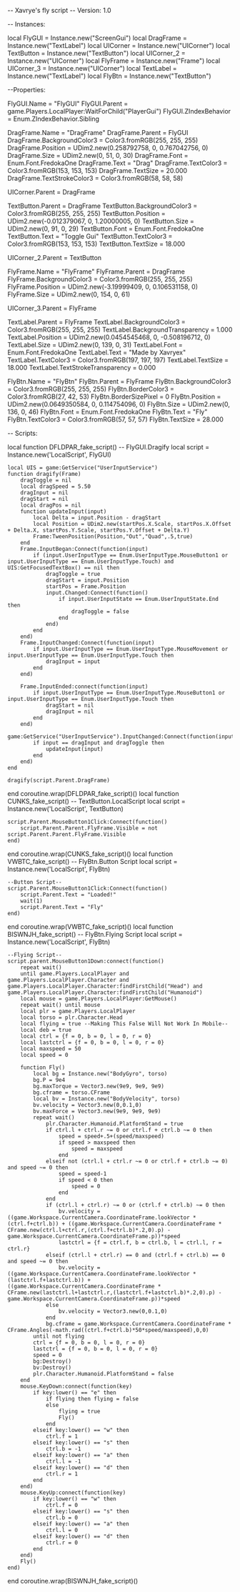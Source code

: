 -- Xavrye's fly script
-- Version: 1.0

-- Instances:

local FlyGUI = Instance.new("ScreenGui")
local DragFrame = Instance.new("TextLabel")
local UICorner = Instance.new("UICorner")
local TextButton = Instance.new("TextButton")
local UICorner_2 = Instance.new("UICorner")
local FlyFrame = Instance.new("Frame")
local UICorner_3 = Instance.new("UICorner")
local TextLabel = Instance.new("TextLabel")
local FlyBtn = Instance.new("TextButton")

--Properties:

FlyGUI.Name = "FlyGUI"
FlyGUI.Parent = game.Players.LocalPlayer:WaitForChild("PlayerGui")
FlyGUI.ZIndexBehavior = Enum.ZIndexBehavior.Sibling

DragFrame.Name = "DragFrame"
DragFrame.Parent = FlyGUI
DragFrame.BackgroundColor3 = Color3.fromRGB(255, 255, 255)
DragFrame.Position = UDim2.new(0.258792758, 0, 0.767042756, 0)
DragFrame.Size = UDim2.new(0, 51, 0, 30)
DragFrame.Font = Enum.Font.FredokaOne
DragFrame.Text = "Drag"
DragFrame.TextColor3 = Color3.fromRGB(153, 153, 153)
DragFrame.TextSize = 20.000
DragFrame.TextStrokeColor3 = Color3.fromRGB(58, 58, 58)

UICorner.Parent = DragFrame

TextButton.Parent = DragFrame
TextButton.BackgroundColor3 = Color3.fromRGB(255, 255, 255)
TextButton.Position = UDim2.new(-0.012379067, 0, 1.20000005, 0)
TextButton.Size = UDim2.new(0, 91, 0, 29)
TextButton.Font = Enum.Font.FredokaOne
TextButton.Text = "Toggle Gui"
TextButton.TextColor3 = Color3.fromRGB(153, 153, 153)
TextButton.TextSize = 18.000

UICorner_2.Parent = TextButton

FlyFrame.Name = "FlyFrame"
FlyFrame.Parent = DragFrame
FlyFrame.BackgroundColor3 = Color3.fromRGB(255, 255, 255)
FlyFrame.Position = UDim2.new(-3.19999409, 0, 0.106531158, 0)
FlyFrame.Size = UDim2.new(0, 154, 0, 61)

UICorner_3.Parent = FlyFrame

TextLabel.Parent = FlyFrame
TextLabel.BackgroundColor3 = Color3.fromRGB(255, 255, 255)
TextLabel.BackgroundTransparency = 1.000
TextLabel.Position = UDim2.new(0.0454545468, 0, -0.508196712, 0)
TextLabel.Size = UDim2.new(0, 139, 0, 31)
TextLabel.Font = Enum.Font.FredokaOne
TextLabel.Text = "Made by Xavryex"
TextLabel.TextColor3 = Color3.fromRGB(197, 197, 197)
TextLabel.TextSize = 18.000
TextLabel.TextStrokeTransparency = 0.000

FlyBtn.Name = "FlyBtn"
FlyBtn.Parent = FlyFrame
FlyBtn.BackgroundColor3 = Color3.fromRGB(255, 255, 255)
FlyBtn.BorderColor3 = Color3.fromRGB(27, 42, 53)
FlyBtn.BorderSizePixel = 0
FlyBtn.Position = UDim2.new(0.0649350584, 0, 0.114754096, 0)
FlyBtn.Size = UDim2.new(0, 136, 0, 46)
FlyBtn.Font = Enum.Font.FredokaOne
FlyBtn.Text = "Fly"
FlyBtn.TextColor3 = Color3.fromRGB(57, 57, 57)
FlyBtn.TextSize = 28.000

-- Scripts:

local function DFLDPAR_fake_script() -- FlyGUI.Dragify 
	local script = Instance.new('LocalScript', FlyGUI)

	local UIS = game:GetService("UserInputService")
	function dragify(Frame)
	    dragToggle = nil
	    local dragSpeed = 5.50
	    dragInput = nil
	    dragStart = nil
	    local dragPos = nil
	    function updateInput(input)
	        local Delta = input.Position - dragStart
	        local Position = UDim2.new(startPos.X.Scale, startPos.X.Offset + Delta.X, startPos.Y.Scale, startPos.Y.Offset + Delta.Y)
	        Frame:TweenPosition(Position,"Out","Quad",.5,true)
	    end
	    Frame.InputBegan:Connect(function(input)
	        if (input.UserInputType == Enum.UserInputType.MouseButton1 or input.UserInputType == Enum.UserInputType.Touch) and UIS:GetFocusedTextBox() == nil then
	            dragToggle = true
	            dragStart = input.Position
	            startPos = Frame.Position
	            input.Changed:Connect(function()
	                if input.UserInputState == Enum.UserInputState.End then
	                    dragToggle = false
	                end
	            end)
	        end
	    end)
	    Frame.InputChanged:Connect(function(input)
	        if input.UserInputType == Enum.UserInputType.MouseMovement or input.UserInputType == Enum.UserInputType.Touch then
	            dragInput = input
	        end
		end)
		
		Frame.InputEnded:connect(function(input)
			if input.UserInputType == Enum.UserInputType.MouseButton1 or input.UserInputType == Enum.UserInputType.Touch then
				dragStart = nil
				dragInput = nil
			end
		end)
	    game:GetService("UserInputService").InputChanged:Connect(function(input)
	        if input == dragInput and dragToggle then
	            updateInput(input)
	        end
	    end)
	end
	
	dragify(script.Parent.DragFrame)
end
coroutine.wrap(DFLDPAR_fake_script)()
local function CUNKS_fake_script() -- TextButton.LocalScript 
	local script = Instance.new('LocalScript', TextButton)

	script.Parent.MouseButton1Click:Connect(function()
		script.Parent.Parent.FlyFrame.Visible = not script.Parent.Parent.FlyFrame.Visible
	end)
	
end
coroutine.wrap(CUNKS_fake_script)()
local function VWBTC_fake_script() -- FlyBtn.Button Script 
	local script = Instance.new('LocalScript', FlyBtn)

	--Button Script--
	script.Parent.MouseButton1Click:Connect(function()
		script.Parent.Text = "Loaded!"
		wait(1)
		script.Parent.Text = "Fly"
	end)
	
end
coroutine.wrap(VWBTC_fake_script)()
local function BISWNJH_fake_script() -- FlyBtn.Flying Script 
	local script = Instance.new('LocalScript', FlyBtn)

	--Flying Script--
	script.parent.MouseButton1Down:connect(function()
		repeat wait() 
		until game.Players.LocalPlayer and game.Players.LocalPlayer.Character and game.Players.LocalPlayer.Character:findFirstChild("Head") and game.Players.LocalPlayer.Character:findFirstChild("Humanoid") 
		local mouse = game.Players.LocalPlayer:GetMouse() 
		repeat wait() until mouse
		local plr = game.Players.LocalPlayer 
		local torso = plr.Character.Head 
		local flying = true --Making This False Will Not Work In Mobile--
		local deb = true 
		local ctrl = {f = 0, b = 0, l = 0, r = 0} 
		local lastctrl = {f = 0, b = 0, l = 0, r = 0} 
		local maxspeed = 50 
		local speed = 0 
	
		function Fly() 
			local bg = Instance.new("BodyGyro", torso) 
			bg.P = 9e4 
			bg.maxTorque = Vector3.new(9e9, 9e9, 9e9) 
			bg.cframe = torso.CFrame 
			local bv = Instance.new("BodyVelocity", torso) 
			bv.velocity = Vector3.new(0,0.1,0) 
			bv.maxForce = Vector3.new(9e9, 9e9, 9e9) 
			repeat wait() 
				plr.Character.Humanoid.PlatformStand = true 
				if ctrl.l + ctrl.r ~= 0 or ctrl.f + ctrl.b ~= 0 then 
					speed = speed+.5+(speed/maxspeed) 
					if speed > maxspeed then 
						speed = maxspeed 
					end 
				elseif not (ctrl.l + ctrl.r ~= 0 or ctrl.f + ctrl.b ~= 0) and speed ~= 0 then 
					speed = speed-1 
					if speed < 0 then 
						speed = 0 
					end 
				end 
				if (ctrl.l + ctrl.r) ~= 0 or (ctrl.f + ctrl.b) ~= 0 then 
					bv.velocity = ((game.Workspace.CurrentCamera.CoordinateFrame.lookVector * (ctrl.f+ctrl.b)) + ((game.Workspace.CurrentCamera.CoordinateFrame * CFrame.new(ctrl.l+ctrl.r,(ctrl.f+ctrl.b)*.2,0).p) - game.Workspace.CurrentCamera.CoordinateFrame.p))*speed 
					lastctrl = {f = ctrl.f, b = ctrl.b, l = ctrl.l, r = ctrl.r} 
				elseif (ctrl.l + ctrl.r) == 0 and (ctrl.f + ctrl.b) == 0 and speed ~= 0 then 
					bv.velocity = ((game.Workspace.CurrentCamera.CoordinateFrame.lookVector * (lastctrl.f+lastctrl.b)) + ((game.Workspace.CurrentCamera.CoordinateFrame * CFrame.new(lastctrl.l+lastctrl.r,(lastctrl.f+lastctrl.b)*.2,0).p) - game.Workspace.CurrentCamera.CoordinateFrame.p))*speed 
				else 
					bv.velocity = Vector3.new(0,0.1,0) 
				end 
				bg.cframe = game.Workspace.CurrentCamera.CoordinateFrame * CFrame.Angles(-math.rad((ctrl.f+ctrl.b)*50*speed/maxspeed),0,0) 
			until not flying 
			ctrl = {f = 0, b = 0, l = 0, r = 0} 
			lastctrl = {f = 0, b = 0, l = 0, r = 0} 
			speed = 0 
			bg:Destroy() 
			bv:Destroy() 
			plr.Character.Humanoid.PlatformStand = false 
		end 
		mouse.KeyDown:connect(function(key) 
			if key:lower() == "e" then 
				if flying then flying = false 
				else 
					flying = true 
					Fly() 
				end 
			elseif key:lower() == "w" then 
				ctrl.f = 1 
			elseif key:lower() == "s" then 
				ctrl.b = -1 
			elseif key:lower() == "a" then 
				ctrl.l = -1 
			elseif key:lower() == "d" then 
				ctrl.r = 1 
			end 
		end) 
		mouse.KeyUp:connect(function(key) 
			if key:lower() == "w" then 
				ctrl.f = 0 
			elseif key:lower() == "s" then 
				ctrl.b = 0 
			elseif key:lower() == "a" then 
				ctrl.l = 0 
			elseif key:lower() == "d" then 
				ctrl.r = 0 
			end 
		end)
		Fly()
	end)
end
coroutine.wrap(BISWNJH_fake_script)()

